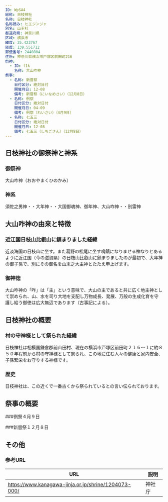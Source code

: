```yaml
---
ID: WpSA4
総称: 日枝神社
名称: 日枝神社
名称読み: ヒエジンジャ
別名: 山王社
都道府県: 神奈川県
区域: 横浜市
緯度: 35.423767
経度: 139.551712
郵便番号: 2440804
住所: 神奈川県横浜市戸塚区前田町216
祭神:
  - ID: f1k
    名称: 大山咋神
祭事:
  - 名称: 新嘗祭
    日付区分: 絶対日付
    開催月日: 12-08
    備考: 新嘗祭（にいなめさい）（12月8日）
  - 名称: 例祭
    日付区分: 絶対日付
    開催月日: 04-09
    備考: 例祭（れいさい）（4月9日）
  - 名称: 七五三
    日付区分: 絶対日付
    開催月日: 12-08
    備考: 七五三（しちごさん）（12月8日）
---
```


## 日枝神社の御祭神と神系

### 御祭神

大山咋神（おおやまくひのかみ）

### 神系

須佐之男神・・大年神・・大国御魂神、御年神、大山咋神・・別雷神

## 大山咋神の由来と特徴

### 近江国日枝山比叡山に鎮まりました経緯

近淡海国の日枝山に坐す。また葛野の松尾に坐す鳴鏑になりませる神なりとあるように近江国（今の滋賀県）の日枝山比叡山に鎮まりましたのが最初で、大年神の御子孫で、別にその御名を山末之大主神とたたえ申上げます。

### 御神徳

大山咋神の「咋」は「主」という意味で、大山の主であると共に広く地主神として崇められ、山、水を司り大地を支配し万物成長、発展、万般の生成化育を守護し給う御徳は広大無辺であります（古事記による）。

## 日枝神社の概要

### 村の守神様として祭られた経緯

日枝神社は相模国鎌倉郡前山田村、現在の横浜市戸塚区前田町２１６～１に約８５０年程前から村の守神様として祭られ、この地に住む人々の健康と家内安全、子孫繁栄をお守りする神様です。

### 歴史

日枝神社は、この近くで一番古くから祭られているとの言い伝られております。

## 祭事の概要

###例祭４月９日

###新嘗祭１２月８日

## その他

### 参考URL

| URL                                                  | 説明   |
| ---------------------------------------------------- | ------ |
| https://www.kanagawa-jinja.or.jp/shrine/1204073-000/ | 神社庁 |
